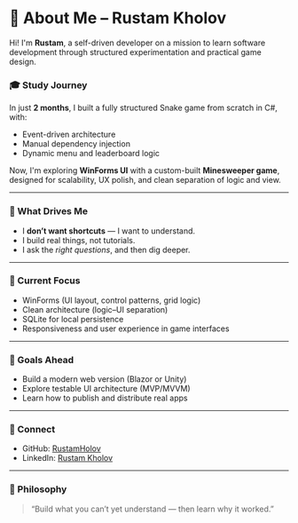 # 📘 About Me – Rustam Kholov

Hi! I'm **Rustam**, a self-driven developer on a mission to learn software development through structured experimentation and practical game design.

### 🎓 Study Journey
In just **2 months**, I built a fully structured Snake game from scratch in C#, with:
- Event-driven architecture  
- Manual dependency injection  
- Dynamic menu and leaderboard logic  

Now, I'm exploring **WinForms UI** with a custom-built **Minesweeper game**, designed for scalability, UX polish, and clean separation of logic and view.

---

### 🧠 What Drives Me
- I **don’t want shortcuts** — I want to understand.  
- I build real things, not tutorials.  
- I ask the *right questions*, and then dig deeper.

---

### 🚀 Current Focus
- WinForms (UI layout, control patterns, grid logic)  
- Clean architecture (logic–UI separation)  
- SQLite for local persistence  
- Responsiveness and user experience in game interfaces

---

### 📍 Goals Ahead
- Build a modern web version (Blazor or Unity)  
- Explore testable UI architecture (MVP/MVVM)  
- Learn how to publish and distribute real apps

---

### 🔗 Connect
- GitHub: [RustamHolov](https://github.com/RustamHolov)  
- LinkedIn: [Rustam Kholov](https://www.linkedin.com/in/rustam-kholov/)

---

### 🧪 Philosophy
> “Build what you can’t yet understand — then learn why it worked.”
